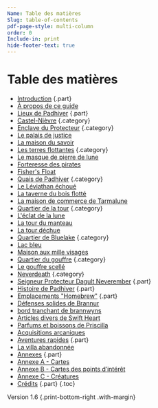 ```yaml
---
Name: Table des matières
Slug: table-of-contents
pdf-page-style: multi-column
order: 0
Include-in: print
hide-footer-text: true
---
```


# Table des matières

- [Introduction](introduction) {.part}
- [À propos de ce guide](about-this-guide)
- [Lieux de Padhiver](locations-of-neverwinter) {.part}
- [Castel-Nièvre](castle-never) {.category}
- [Enclave du Protecteur](protectors-enclave) {.category}
- [Le palais de justice](le-hall-de-justice)
- [La maison du savoir](la-maison-du-savoir)
- [Les terres flottantes](the-floating-earthmotes) {.category}
- [Le masque de pierre de lune](le-masque-de-pierre-de-lune)
- [Forteresse des pirates](forteresse-des-pirates)
- [Fisher's Float](fishers-float)
- [Quais de Padhiver](neverwinters-docks) {.category}
- [Le Léviathan échoué](le-léviathan-échoué)
- [La taverne du bois flotté](la-taverne-du-bois-flotte)
- [La maison de commerce de Tarmalune](la-maison-de-commerce-de-tarmalune)
- [Quartier de la tour](tower-district) {.category}
- [L'éclat de la lune](l-éclat-de-la-lune)
- [La tour du manteau](la-tour-du-manteau)
- [La tour déchue](la-tour-déchue)
- [Quartier de Bluelake](district-de-Bluelake) {.category}
- [Lac bleu](lac-bleu)
- [Maison aux mille visages](maison-aux-mille-visages)
- [Quartier du gouffre](le-district-du-gouffre) {.category}
- [Le gouffre scellé](le-gouffre-scellé)
- [Neverdeath](neverdeath) {.category}
- [Seigneur Protecteur Dagult Neverember](lord-protector-neverember) {.part}
- [Histoire de Padhiver](histoire-de-neverwinter) {.part}
- [Emplacements "Homebrew"](homebrew-locations) {.part}
- [Défenses solides de Brannur](brannurs-dependable-defenses)
- [bord tranchant de brannwyns](brannwyns-sharp-edge)
- [Articles divers de Swift Heart](swift-heart-sundries)
- [Parfums et boissons de Priscilla](priscillas-parfums-et-potables)
- [Acquisitions arcaniques](arcane-acquisitions)
- [Aventures rapides](Quick-Adventures) {.part}
- [La villa abandonnée](la-villa-abandonnee)
- [Annexes](appendix-a-maps-page) {.part}
- [Annexe A - Cartes](annexe-a-cartes-page)
- [Annexe B - Cartes des points d’intérêt](appendix-b-point-of-interest-cards-page)
- [Annexe C - Créatures](annexe-c-page-créatures)
- [Crédits](crédits) {.part}
{.toc}

Version 1.6 {.print-bottom-right .with-margin}